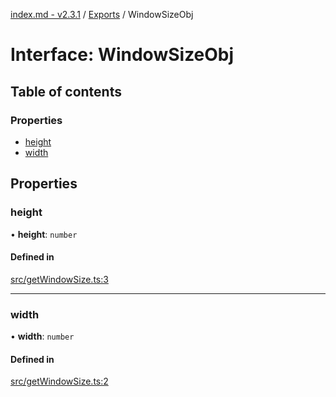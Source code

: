 [index.md - v2.3.1](../README.md) / [Exports](../modules.md) / WindowSizeObj

# Interface: WindowSizeObj

## Table of contents

### Properties

-   [height](WindowSizeObj.md#height)
-   [width](WindowSizeObj.md#width)

## Properties

### height

• **height**: `number`

#### Defined in

[src/getWindowSize.ts:3](https://github.com/saqqdy/js-cool/blob/68f6c53/src/getWindowSize.ts#L3)

---

### width

• **width**: `number`

#### Defined in

[src/getWindowSize.ts:2](https://github.com/saqqdy/js-cool/blob/68f6c53/src/getWindowSize.ts#L2)
